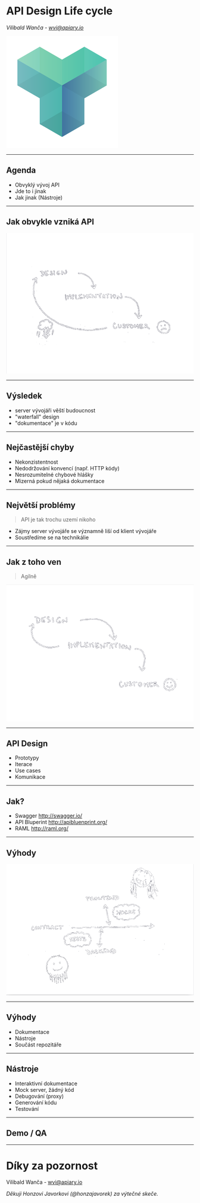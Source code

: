 # API Design Life cycle

*Vilibald Wanča - wvi@apiary.io*

![Apiary logo](apiary-logo.png)

---

## Agenda

- Obvyklý vývoj API
- Jde to i jinak
- Jak jinak (Nástroje)

---

## Jak obvykle vzniká API

![Bad cycle](cycle-bad.png)

---

## Výsledek

- server vývojáři věští budoucnost
- "waterfall" design
- "dokumentace" je v kódu

---

## Nejčastější chyby

- Nekonzistentnost
- Nedodržování konvencí (např. HTTP kódy)
- Nesrozumitelné chybové hlášky
- Mizerná pokud nějaká dokumentace

---

## Největší problémy


> API je tak trochu uzemí nikoho

- Zájmy server vývojáře se významně liší od klient vývojáře
- Soustředíme se na technikálie


---

## Jak z toho ven

> Agilně

![Good cycle](cycle-good.png)

---

## API Design

- Prototypy
- Iterace
- Use cases
- Komunikace

---

## Jak?

- Swagger http://swagger.io/
- API Bluperint http://apibluenprint.org/
- RAML http://raml.org/

---

## Výhody

![Contract](contract.png)

---

## Výhody

- Dokumentace
- Nástroje
- Součást repozitáře

---

## Nástroje

- Interaktivní dokumentace
- Mock server, žádný kód
- Debugování (proxy)
- Generování kódu
- Testování

---

## Demo / QA

---

# Díky za pozornost

Vilibald Wanča - wvi@apiary.io

*Děkuji Honzovi Javorkovi (@honzajavorek) za výtečné skeče.*

